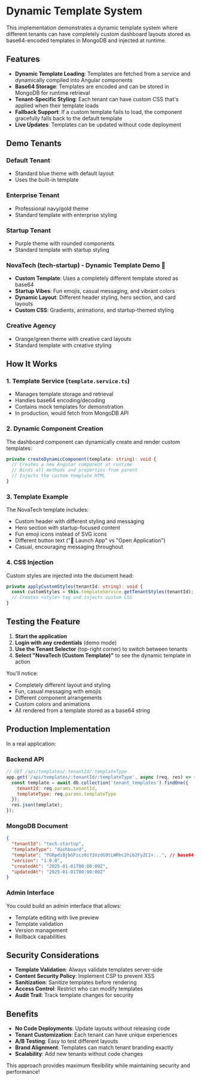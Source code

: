 # Dynamic Template System

This implementation demonstrates a dynamic template system where different tenants can have completely custom dashboard layouts stored as base64-encoded templates in MongoDB and injected at runtime.

## Features

- **Dynamic Template Loading**: Templates are fetched from a service and dynamically compiled into Angular components
- **Base64 Storage**: Templates are encoded and can be stored in MongoDB for runtime retrieval
- **Tenant-Specific Styling**: Each tenant can have custom CSS that's applied when their template loads
- **Fallback Support**: If a custom template fails to load, the component gracefully falls back to the default template
- **Live Updates**: Templates can be updated without code deployment

## Demo Tenants

### Default Tenant
- Standard blue theme with default layout
- Uses the built-in template

### Enterprise Tenant  
- Professional navy/gold theme
- Standard template with enterprise styling

### Startup Tenant
- Purple theme with rounded components
- Standard template with startup styling

### **NovaTech (tech-startup) - Dynamic Template Demo** 🚀
- **Custom Template**: Uses a completely different template stored as base64
- **Startup Vibes**: Fun emojis, casual messaging, and vibrant colors
- **Dynamic Layout**: Different header styling, hero section, and card layouts
- **Custom CSS**: Gradients, animations, and startup-themed styling

### Creative Agency
- Orange/green theme with creative card layouts
- Standard template with creative styling

## How It Works

### 1. Template Service (`template.service.ts`)
- Manages template storage and retrieval
- Handles base64 encoding/decoding
- Contains mock templates for demonstration
- In production, would fetch from MongoDB API

### 2. Dynamic Component Creation
The dashboard component can dynamically create and render custom templates:

```typescript
private createDynamicComponent(template: string): void {
  // Creates a new Angular component at runtime
  // Binds all methods and properties from parent
  // Injects the custom template HTML
}
```

### 3. Template Example
The NovaTech template includes:
- Custom header with different styling and messaging
- Hero section with startup-focused content
- Fun emoji icons instead of SVG icons
- Different button text ("🚀 Launch App" vs "Open Application")
- Casual, encouraging messaging throughout

### 4. CSS Injection
Custom styles are injected into the document head:
```typescript
private applyCustomStyles(tenantId: string): void {
  const customStyles = this.templateService.getTenantStyles(tenantId);
  // Creates <style> tag and injects custom CSS
}
```

## Testing the Feature

1. **Start the application**
2. **Login with any credentials** (demo mode)
3. **Use the Tenant Selector** (top-right corner) to switch between tenants
4. **Select "NovaTech (Custom Template)"** to see the dynamic template in action

You'll notice:
- Completely different layout and styling
- Fun, casual messaging with emojis
- Different component arrangements
- Custom colors and animations
- All rendered from a template stored as a base64 string

## Production Implementation

In a real application:

### Backend API
```javascript
// GET /api/templates/:tenantId/:templateType
app.get('/api/templates/:tenantId/:templateType', async (req, res) => {
  const template = await db.collection('tenant_templates').findOne({
    tenantId: req.params.tenantId,
    templateType: req.params.templateType
  });
  res.json(template);
});
```

### MongoDB Document
```json
{
  "tenantId": "tech-startup",
  "templateType": "dashboard", 
  "template": "PGRpdiBjbGFzcz0iY3VzdG9tLWRhc2hib2FyZCI+...", // base64
  "version": "1.0.0",
  "createdAt": "2025-01-01T00:00:00Z",
  "updatedAt": "2025-01-01T00:00:00Z"
}
```

### Admin Interface
You could build an admin interface that allows:
- Template editing with live preview
- Template validation
- Version management
- Rollback capabilities

## Security Considerations

- **Template Validation**: Always validate templates server-side
- **Content Security Policy**: Implement CSP to prevent XSS
- **Sanitization**: Sanitize templates before rendering
- **Access Control**: Restrict who can modify templates
- **Audit Trail**: Track template changes for security

## Benefits

- **No Code Deployments**: Update layouts without releasing code
- **Tenant Customization**: Each tenant can have unique experiences  
- **A/B Testing**: Easy to test different layouts
- **Brand Alignment**: Templates can match tenant branding exactly
- **Scalability**: Add new tenants without code changes

This approach provides maximum flexibility while maintaining security and performance!